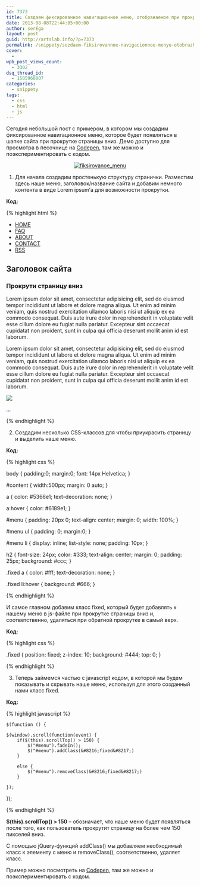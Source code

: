 ```yaml
---
id: 7373
title: Создаем фиксированное навигационное меню, отображаемое при прокрутке страницы
date: 2013-08-08T22:44:05+00:00
author: serEga
layout: post
guid: http://artslab.info/?p=7373
permalink: /snippety/sozdaem-fiksirovannoe-navigacionnoe-menyu-otobrazhaemoe-pri-prokrutke-stranicy/
cover:
  -
wpb_post_views_count:
  - 3302
dsq_thread_id:
  - 1585960807
categories:
  - snippety
tags:
  - css
  - html
  - js
---
```

Сегодня небольшой пост с примером, в котором мы создадим фиксированное навигационное меню, которое будет появляться в шапке сайта при прокрутке страницы вниз. Демо доступно для просмотра в песочнице на <a href="http://codepen.io/4gray/full/hrIan" target="_blank">Codepen</a>, там же можно и поэкспериментировать с кодом.

<center>
  <a href="http://googledrive.com/host/0B9lHVSSSdxdxd0hjdUdmRzY3Tjg/fiksirovanoe_menu.jpg"><img src="http://googledrive.com/host/0B9lHVSSSdxdxd0hjdUdmRzY3Tjg/fiksirovanoe_menu-300x269.jpg" alt="fiksirovanoe_menu" class="aligncenter size-medium wp-image-7376" srcset="http://googledrive.com/host/0B9lHVSSSdxdxd0hjdUdmRzY3Tjg/fiksirovanoe_menu-300x269.jpg 300w, http://googledrive.com/host/0B9lHVSSSdxdxd0hjdUdmRzY3Tjg/fiksirovanoe_menu.jpg 833w" sizes="(max-width: 300px) 100vw, 300px" /></a>
</center>



<!--more-->

1. Для начала создадим простенькую структуру странички. Разместим здесь наше меню, заголовок/название сайта и добавим немного контента в виде Lorem ipsum&#8217;а для возможности прокрутки.

**Код:**

{% highlight html %}

<ul id="menu">
	<li><a href="#">HOME</a></li>
	<li><a href="#">FAQ</a></li>
	<li><a href="#">ABOUT</a></li>
	<li><a href="#">CONTACT</a></li>
	<li><a href="#">RSS</a></li>
</ul>

<h2>Заголовок сайта</h2>

<div id="content">

<h3>Прокрути страницу вниз</h3>

<p>Lorem ipsum dolor sit amet, consectetur adipisicing elit, sed do eiusmod
tempor incididunt ut labore et dolore magna aliqua. Ut enim ad minim veniam,
quis nostrud exercitation ullamco laboris nisi ut aliquip ex ea commodo
consequat. Duis aute irure dolor in reprehenderit in voluptate velit esse
cillum dolore eu fugiat nulla pariatur. Excepteur sint occaecat cupidatat non
proident, sunt in culpa qui officia deserunt mollit anim id est laborum.</p>
<p>Lorem ipsum dolor sit amet, consectetur adipisicing elit, sed do eiusmod
tempor incididunt ut labore et dolore magna aliqua. Ut enim ad minim veniam,
quis nostrud exercitation ullamco laboris nisi ut aliquip ex ea commodo
consequat. Duis aute irure dolor in reprehenderit in voluptate velit esse
cillum dolore eu fugiat nulla pariatur. Excepteur sint occaecat cupidatat non
proident, sunt in culpa qui officia deserunt mollit anim id est laborum.</p>

<img src="http://placeimg.com/500/500/tech" />

&#8230;

</div>

{% endhighlight %}

2. Создадим несколько CSS-классов для чтобы приукрасить страницу и выделить наше меню.

**Код:**

{% highlight css %}

body {
	padding:0;
	margin:0;
	font: 14px Helvetica;
}

#content {
	width:500px;
	margin: 0 auto;
}

a {
	color: #5366e1;
	text-decoration: none;
}

a:hover {
	color: #6189e1;
}

#menu {
	padding: 20px 0;
	text-align: center;
	margin: 0;
	width: 100%;
}

#menu ul {
	padding: 0;
	margin:0;
}

#menu li {
	display: inline;
	list-style: none;
	padding: 10px;
}

h2 {
	font-size: 24px;
	color: #333;
	text-align: center;
	margin: 0;
	padding: 25px;
	background: #ccc;
}

.fixed a {
	color: #fff;
	text-decoration: none;
}

.fixed li:hover {
	background: #666;
}

{% endhighlight %}

И самое главном добавим класс fixed, который будет добавлять к нашему меню в js-файле при прокрутке страницы вниз и, соответственно, удаляться при обратной прокрутке в самый верх.

**Код:**

{% highlight css %}

.fixed {
	position: fixed;
	z-index: 10;
	background: #444;
	top: 0;
}

{% endhighlight %}

3. Теперь займемся частью с javascript кодом, в которой мы будем показывать и скрывать наше меню, используя для этого созданный нами класс fixed.

**Код:**

{% highlight javascript %}

	$(function () {

	$(window).scroll(function(event) {
		if($(this).scrollTop() > 150) {
			$("#menu").fadeIn();
			$("#menu").addClass(&#8216;fixed&#8217;)
		}

		else {
			$("#menu").removeClass(&#8216;fixed&#8217;)
		}

	});

});

{% endhighlight %}

**$(this).scrollTop() > 150** &#8211; обозначает, что наше меню будет появляться после того, как пользователь прокрутит страницу на более чем 150 пикселей вниз.

С помощью jQuery-функций addClass() мы добавляем необходимый класс к элементу с меню и removeClass(), соответственно, удаляет класс.

Пример можно посмотреть на <a href="http://codepen.io/4gray/full/hrIan" target="_blank">Codepen</a>, там же можно и поэкспериментировать с кодом.